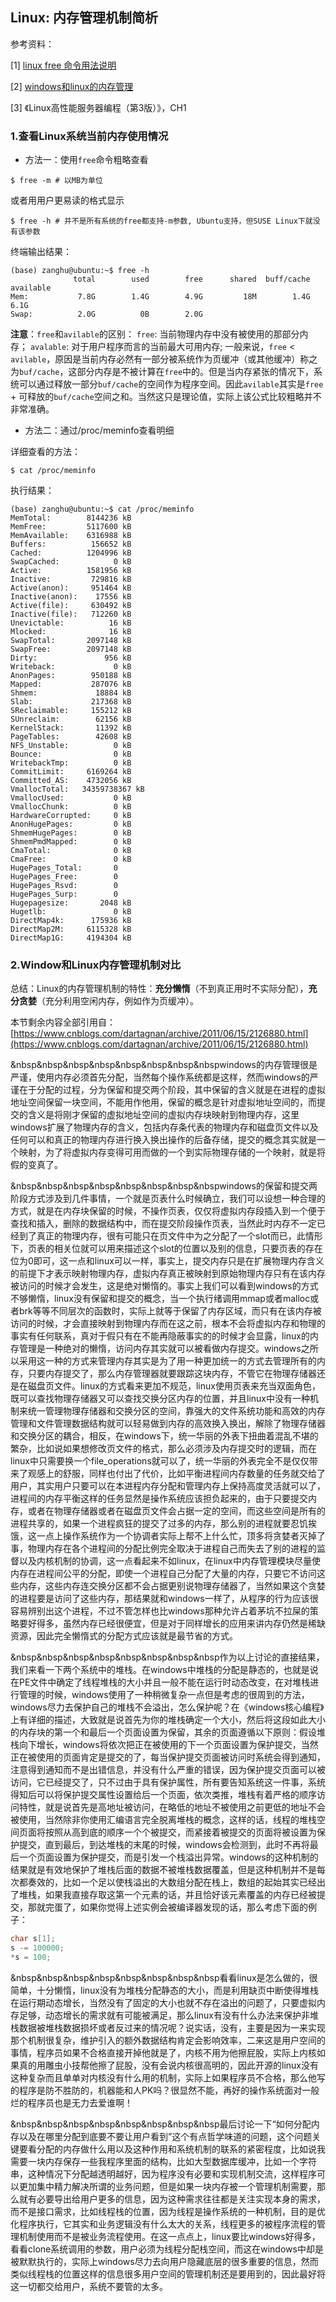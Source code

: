 ## Linux: 内存管理机制简析

参考资料：

\[1\] [linux free 命令用法说明](https://www.imooc.com/article/26314)

\[2\] [windows和linux的内存管理](https://www.cnblogs.com/dartagnan/archive/2011/06/15/2126880.html)

\[3\] 《Linux高性能服务器编程（第3版）》，CH1

### 1.查看Linux系统当前内存使用情况

* 方法一：使用`free`命令粗略查看

```shell
$ free -m # 以MB为单位
```

或者用用户更易读的格式显示

```shell
$ free -h # 并不是所有系统的free都支持-m参数, Ubuntu支持，但SUSE Linux下就没有该参数
```

终端输出结果：
```shell
(base) zanghu@ubuntu:~$ free -h
              total        used        free      shared  buff/cache   available
Mem:           7.8G        1.4G        4.9G         18M        1.4G        6.1G
Swap:          2.0G          0B        2.0G
```

**注意**：`free`和`avilable`的区别：
`free`: 当前物理内存中没有被使用的那部分内存；
`avalable`: 对于用户程序而言的当前最大可用内存; 
一般来说，`free` < `avilable`，原因是当前内存必然有一部分被系统作为页缓冲（或其他缓冲）称之为`buf/cache`，这部分内存是不被计算在`free`中的。但是当内存紧张的情况下，系统可以通过释放一部分`buf/cache`的空间作为程序空间。因此`avilable`其实是`free` + 可释放的`buf/cache`空间之和。当然这只是理论值，实际上该公式比较粗略并不非常准确。

* 方法二：通过/proc/meminfo查看明细

详细查看的方法：

```shell
$ cat /proc/meminfo
```

执行结果：

```shell
(base) zanghu@ubuntu:~$ cat /proc/meminfo
MemTotal:        8144236 kB
MemFree:         5117600 kB
MemAvailable:    6316988 kB
Buffers:          156652 kB
Cached:          1204996 kB
SwapCached:            0 kB
Active:          1581956 kB
Inactive:         729816 kB
Active(anon):     951464 kB
Inactive(anon):    17556 kB
Active(file):     630492 kB
Inactive(file):   712260 kB
Unevictable:          16 kB
Mlocked:              16 kB
SwapTotal:       2097148 kB
SwapFree:        2097148 kB
Dirty:               956 kB
Writeback:             0 kB
AnonPages:        950188 kB
Mapped:           287076 kB
Shmem:             18884 kB
Slab:             217368 kB
SReclaimable:     155212 kB
SUnreclaim:        62156 kB
KernelStack:       11392 kB
PageTables:        42608 kB
NFS_Unstable:          0 kB
Bounce:                0 kB
WritebackTmp:          0 kB
CommitLimit:     6169264 kB
Committed_AS:    4732056 kB
VmallocTotal:   34359738367 kB
VmallocUsed:           0 kB
VmallocChunk:          0 kB
HardwareCorrupted:     0 kB
AnonHugePages:         0 kB
ShmemHugePages:        0 kB
ShmemPmdMapped:        0 kB
CmaTotal:              0 kB
CmaFree:               0 kB
HugePages_Total:       0
HugePages_Free:        0
HugePages_Rsvd:        0
HugePages_Surp:        0
Hugepagesize:       2048 kB
Hugetlb:               0 kB
DirectMap4k:      175936 kB
DirectMap2M:     6115328 kB
DirectMap1G:     4194304 kB
```

### 2.Window和Linux内存管理机制对比

总结：Linux的内存管理机制的特性：**充分懒惰**（不到真正用时不实际分配），**充分贪婪**（充分利用空闲内存，例如作为页缓冲）。

本节剩余内容全部引用自：[https://www.cnblogs.com/dartagnan/archive/2011/06/15/2126880.html](https://www.cnblogs.com/dartagnan/archive/2011/06/15/2126880.html)

&nbsp&nbsp&nbsp&nbsp&nbsp&nbsp&nbsp&nbspwindows的内存管理很是严谨，使用内存必须首先分配，当然每个操作系统都是这样，然而windows的严谨在于分配的过程，分为保留和提交两个阶段，其中保留的含义就是在进程的虚拟地址空间保留一块空间，不能用作他用，保留的概念是针对虚拟地址空间的，而提交的含义是将刚才保留的虚拟地址空间的虚拟内存块映射到物理内存，这里windows扩展了物理内存的含义，包括内存条代表的物理内存和磁盘页文件以及任何可以和真正的物理内存进行换入换出操作的后备存储，提交的概念其实就是一个映射，为了将虚拟内存变得可用而做的一个到实际物理存储的一个映射，就是将假的变真了。 

&nbsp&nbsp&nbsp&nbsp&nbsp&nbsp&nbsp&nbspwindows的保留和提交两阶段方式涉及到几件事情，一个就是页表什么时候确立，我们可以设想一种合理的方式，就是在内存块保留的时候，不操作页表，仅仅将虚拟内存段插入到一个便于查找和插入，删除的数据结构中，而在提交阶段操作页表，当然此时内存不一定已经到了真正的物理内存，很有可能只在页文件中为之分配了一个slot而已，此情形下，页表的相关位就可以用来描述这个slot的位置以及别的信息，只要页表的存在位为0即可，这一点和linux可以一样，事实上，提交内存只是在扩展物理内存含义的前提下才表示映射物理内存，虚拟内存真正被映射到原始物理内存只有在该内存被访问的时候才会发生，这是绝对懒惰的。事实上我们可以看到windows的方式不够懒惰，linux没有保留和提交的概念，当一个执行绪调用mmap或者malloc或者brk等等不同层次的函数时，实际上就等于保留了内存区域，而只有在该内存被访问的时候，才会直接映射到物理内存而在这之前，根本不会将虚拟内存和物理的事实有任何联系，真对于假只有在不能再隐蔽事实的的时候才会显露，linux的内存管理是一种绝对的懒惰，访问内存其实就可以被看做内存提交。windows之所以采用这一种的方式来管理内存其实是为了用一种更加统一的方式去管理所有的内存，只要内存提交了，那么内存管理器就要跟踪这块内存，不管它在物理存储器还是在磁盘页文件。linux的方式看来更加不规范，linux使用页表来充当双面角色，既可以查找物理存储器又可以查找交换分区内存的位置，并且linux中没有一种机制来统一管理物理存储器和交换分区的空间，靠强大的文件系统功能和高效的内存管理和文件管理数据结构就可以轻易做到内存的高效换入换出，解除了物理存储器和交换分区的耦合，相反，在windows下，统一华丽的外表下扭曲着混乱不堪的繁杂，比如说如果想修改页文件的格式，那么必须涉及内存提交时的逻辑，而在linux中只需要换一个file_operations就可以了，统一华丽的外表完全不是仅仅带来了观感上的舒服，同样也付出了代价，比如平衡进程间内存数量的任务就交给了用户，其实用户只要可以在本进程内存分配和管理内存上保持高度灵活就可以了，进程间的内存平衡这样的任务显然是操作系统应该担负起来的，由于只要提交内存，或者在物理存储器或者在磁盘页文件会占据一定的空间，而这些空间是所有的进程共享的，如果一个进程疯狂的提交了过多的内存，那么别的进程就要忍饥挨饿，这一点上操作系统作为一个协调者实际上帮不上什么忙，顶多将贪婪者灭掉了事，物理内存在各个进程间的分配比例完全取决于进程自己而失去了别的进程的监督以及内核机制的协调，这一点看起来不如linux，在linux中内存管理模块尽量使内存在进程间公平的分配，即使一个进程自己分配了大量的内存，只要它不访问这些内存，这些内存连交换分区都不会占据更别说物理存储器了，当然如果这个贪婪的进程要是访问了这些内存，那结果就和windows一样了，从程序的行为应该很容易辨别出这个进程，不过不管怎样也比windows那种允许占着茅坑不拉屎的策略要好得多，虽然内存已经很便宜，但是对于同样增长的应用来讲内存仍然是稀缺资源，因此完全懒惰式的分配方式应该就是最节省的方式。

&nbsp&nbsp&nbsp&nbsp&nbsp&nbsp&nbsp&nbsp作为以上讨论的直接结果，我们来看一下两个系统中的堆栈。在windows中堆栈的分配是静态的，也就是说在PE文件中确定了线程堆栈的大小并且一般不能在运行时动态改变，在对堆栈进行管理的时候，windows使用了一种稍微复杂一点但是考虑的很周到的方法，windows尽力去保护自己的堆栈不会溢出，怎么保护呢？在《windows核心编程》上有详细的描述，大致就是说首先为你的堆栈确定一个大小，然后将这段如此大小的内存块的第一个和最后一个页面设置为保留，其余的页面遵循以下原则：假设堆栈向下增长，windows将依次把正在被使用的下一个页面设置为保护提交，当然正在被使用的页面肯定是提交的了，每当保护提交页面被访问时系统会得到通知，注意得到通知而不是出错信息，并没有什么严重的错误，因为保护提交页面可以被访问，它已经提交了，只不过由于具有保护属性，所有要告知系统这一件事，系统得知后可以将保护提交属性设置给后一个页面，依次类推，堆栈有着严格的顺序访问特性，就是说首先是高地址被访问，在略低的地址不被使用之前更低的地址不会被使用，当然除非你使用汇编语言完全脱离堆栈的概念，这样的话，线程的堆栈空间页面将按照从高到底的顺序一个个被提交，而紧接着被提交的页面将被设置为保护提交，直到最后，到达堆栈的末尾的时候，windows会检测到，此时不再将最后一个页面设置为保护提交，而是引发一个栈溢出异常。windows的这种机制的结果就是有效地保护了堆栈后面的数据不被堆栈数据覆盖，但是这种机制并不是每次都奏效的，比如一个足以使栈溢出的大数组分配在栈上，数组的起始其实已经出了堆栈，如果我直接存取这第一个元素的话，并且恰好该元素覆盖的内存已经被提交，那就完蛋了，如果你觉得上述实例会被编译器发现的话，那么考虑下面的例子： 
      
 ```c
char s[1]; 
s -= 100000; 
*s = 100; 
```

&nbsp&nbsp&nbsp&nbsp&nbsp&nbsp&nbsp&nbsp看看linux是怎么做的，很简单，十分懒惰，linux没有为堆栈分配静态的大小，而是利用缺页中断使得堆栈在运行期动态增长，当然没有了固定的大小也就不存在溢出的问题了，只要虚拟内存足够，动态增长的需求就有可能被满足，那么linux有没有什么办法来保护非堆栈数据被堆栈数据损坏或者反过来的情况呢？说实话，没有，主要是因为一来实现那个机制很复杂，维护引入的额外数据结构肯定会影响效率，二来这是用户空间的事情，程序员如果不合格直接开掉他就是了，内核不用为他擦屁股，实际上内核如果真的用雕虫小技帮他擦了屁股，没有会说内核很高明的，因此开源的linux没有这种复杂而且单单对内核没有什么用的机制，实际上如果程序员不合格，那么他写的程序是防不胜防的，机器能和人PK吗？很显然不能，再好的操作系统面对一般烂的程序员也是无力去爱谁啊！ 

&nbsp&nbsp&nbsp&nbsp&nbsp&nbsp&nbsp&nbsp最后讨论一下“如何分配内存以及在哪里分配到底要不要让用户看到”这个有点哲学味道的问题，这个问题关键要看分配的内存做什么用以及这种作用和系统机制的联系的紧密程度，比如说我需要一块内存保存一些我程序里面的结构，比如大型数据库缓冲，比如一个字符串，这种情况下分配越透明越好，因为程序没有必要和实现机制交流，这样程序可以更加集中精力解决所谓的业务问题，但是如果一块内存被一个管理机制需要，那么就有必要导出给用户更多的信息，因为这种需求往往都是关注实现本身的需求，而不是接口需求，比如线程栈的位置，因为线程是操作系统的一种机制，目的是优化程序执行，它其实和业务逻辑没有什么太大的关系，线程更多的被程序流程的管理机制使用而不是被业务流程使用。在这一点点上，linux要比windows好得多，看看clone系统调用的参数，用户必须为线程分配栈空间，而这在windows中却是被默默执行的，实际上windows尽力去向用户隐藏底层的很多重要的信息，然而类似线程栈的位置这样的信息很多用户空间的管理机制还是要用到的，因此最好将这一切都交给用户，系统不要管的太多。